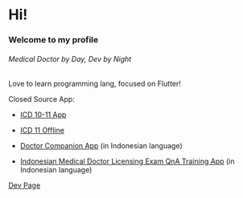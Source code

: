# Hi!

### Welcome to my profile

###### Medical Doctor by Day, Dev by Night

Love to learn programming lang, focused on Flutter!

Closed Source App:

- [ICD 10-11 App](https://play.google.com/store/apps/details?id=com.mrcrbrth.icd_cm_pcs)

- [ICD 11 Offline](https://play.google.com/store/apps/details?id=com.mrcrbrth.icd11_offline)
  
- [Doctor Companion App](https://play.google.com/store/apps/details?id=com.mrcrbrth.teman_dokter) (in Indonesian language)

- [Indonesian Medical Doctor Licensing Exam QnA Training App](https://play.google.com/store/apps/details?id=com.mrcrbrth.latihan_ukmppd) (in Indonesian language)

[Dev Page](https://mrcrbrth.is-a.dev)
